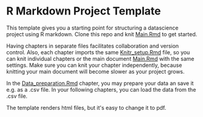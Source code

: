 # R Markdown Project Template

This template gives you a starting point for structuring a datascience project using R markdown. Clone this repo and knit [Main.Rmd](Main.Rmd) to get started.

Having chapters in separate files facilitates collaboration and version control. Also, each chapter imports the same [Knitr_setup.Rmd](Knitr_setup.Rmd) file, so you can knit individual chapters or the main document [Main.Rmd](Main.Rmd) with the same settings. Make sure you can knit your chapter independently, because knitting your main document will become slower as your project grows.

In the [Data_preparation.Rmd](Data_preparation.Rmd) chapter, you may prepare your data an save it e.g. as a .csv file. In your following chapters, you can load the data from the .csv file.

The template renders html files, but it's easy to change it to pdf.
